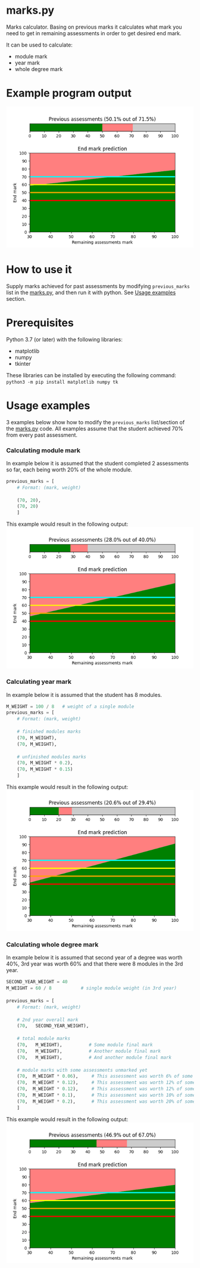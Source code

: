 # marks.py  
Marks calculator. Basing on previous marks it calculates what mark you need to get in remaining assessments in order to get desired end mark.  

It can be used to calculate:  
* module mark  
* year mark  
* whole degree mark  

# Example program output  

![IMAGE DIDNT SHOW](./example.png)  

# How to use it
Supply marks achieved for past assessments by modifying `previous_marks` list in the [marks.py](./marks.py), and then run it with python. See [Usage examples](usage-examples) section.  

# Prerequisites
Python 3.7 (or later) with the following libraries:  
* matplotlib  
* numpy  
* tkinter  

These libraries can be installed by executing the following command:  
`python3 -m pip install matplotlib numpy tk`  

# Usage examples
3 examples below show how to modify the `previous_marks` list/section of the [marks.py](./marks.py) code. All examples assume that the student achieved 70% from every past assessment.  

### Calculating module mark
In example below it is assumed that the student completed 2 assessments so far, each being worth 20% of the whole module.  

```python
previous_marks = [
    # Format: (mark, weight)

    (70, 20), 
    (70, 20)
    ]
```

This example would result in the following output:  
![IMAGE DIDNT SHOW](./example_1.png)  

### Calculating year mark
In example below it is assumed that the student has 8 modules.  

```python
M_WEIGHT = 100 / 8   # weight of a single module
previous_marks = [
    # Format: (mark, weight)

    # finished modules marks
    (70, M_WEIGHT),
    (70, M_WEIGHT),

    # unfinished modules marks
    (70, M_WEIGHT * 0.2),
    (70, M_WEIGHT * 0.15)
    ]
```

This example would result in the following output:  
![IMAGE DIDNT SHOW](./example_2.png)  


### Calculating whole degree mark
In example below it is assumed that second year of a degree was worth 40%, 3rd year was worth 60% and that there were 8 modules in the 3rd year.  

```python
SECOND_YEAR_WEIGHT = 40
M_WEIGHT = 60 / 8           # single module weight (in 3rd year)

previous_marks = [
    # Format: (mark, weight)

    # 2nd year overall mark
    (70,   SECOND_YEAR_WEIGHT), 

    # total module marks
    (70,   M_WEIGHT),          # Some module final mark
    (70,   M_WEIGHT),          # Another module final mark
    (70,   M_WEIGHT),          # And another module final mark

    # module marks with some assessments unmarked yet
    (70,  M_WEIGHT * 0.06),     # This assessment was worth 6% of some module.
    (70,  M_WEIGHT * 0.12),     # This assessment was worth 12% of some module.
    (70,  M_WEIGHT * 0.12),     # This assessment was worth 12% of some module.
    (70,  M_WEIGHT * 0.1),      # This assessment was worth 10% of some module.
    (70,  M_WEIGHT * 0.2),      # This assessment was worth 20% of some module.
    ] 
```

This example would result in the following output:  
![IMAGE DIDNT SHOW](./example_3.png)  



